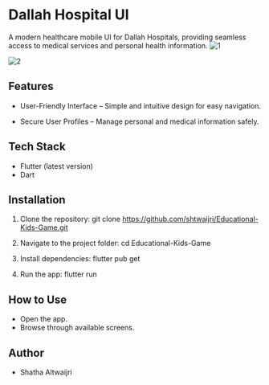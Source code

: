 # Dallah Hospital UI
A modern healthcare mobile UI for Dallah Hospitals, providing seamless access to medical services and personal health information.
![1](https://github.com/user-attachments/assets/f35ef2b4-2b22-49a9-86f9-b25f23ae7336)

![2](https://github.com/user-attachments/assets/f25d6b20-72f8-4744-b74c-1dd3e56b3bda)

## Features

- User-Friendly Interface – Simple and intuitive design for easy navigation.

- Secure User Profiles – Manage personal and medical information safely.


## Tech Stack 
- Flutter (latest version) 
- Dart


## Installation 
1.	Clone the repository: 
git clone https://github.com/shtwaijri/Educational-Kids-Game.git

2.	Navigate to the project folder: 
cd  Educational-Kids-Game

3. Install dependencies: 
flutter pub get 

4.	Run the app: 
flutter run 

## How to Use 
- Open the app. 
- Browse through available screens. 

## Author 
- Shatha Altwaijri 
